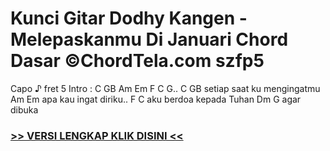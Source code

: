 
 # Kunci Gitar Dodhy Kangen - Melepaskanmu Di Januari Chord Dasar ©ChordTela.com szfp5


Capo ♪ fret 5 Intro : C GB Am Em F C G.. C GB setiap saat ku mengingatmu Am Em apa kau ingat diriku.. F C aku berdoa kepada Tuhan Dm G agar dibuka

###  <a href="https://shortlighzx.web.app?sq=Kunci Gitar Dodhy Kangen - Melepaskanmu Di Januari Chord Dasar ©ChordTela.com"> >> VERSI LENGKAP KLIK DISINI << </a>
